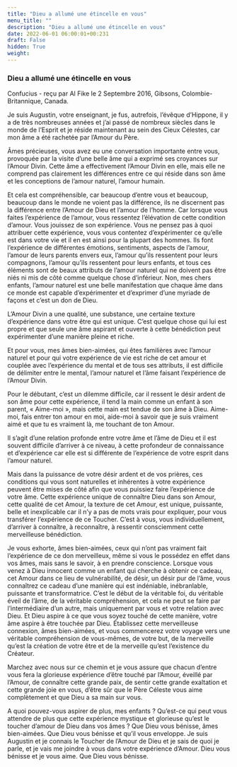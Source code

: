 ```yaml
---
title: "Dieu a allumé une étincelle en vous"
menu_title: ""
description: "Dieu a allumé une étincelle en vous"
date: 2022-06-01 06:00:01+00:231
draft: False
hidden: True
weight:
---
```

### Dieu a allumé une étincelle en vous

Confucius - reçu par Al Fike le 2 Septembre 2016, Gibsons, Colombie-Britannique, Canada.

Je suis Augustin, votre enseignant, je fus, autrefois, l’évêque d’Hippone, il y a de très nombreuses années et j’ai passé de nombreux siècles dans le monde de l’Esprit et je réside maintenant au sein des Cieux Célestes, car mon âme a été rachetée par l’Amour du Père.

Âmes précieuses, vous avez eu une conversation importante entre vous, provoquée par la visite d’une belle âme qui a exprimé ses croyances sur l’Amour Divin. Cette âme a effectivement l’Amour Divin en elle, mais elle ne comprend pas clairement les différences entre ce qui réside dans son âme et les conceptions de l’amour naturel, l’amour humain.

Et cela est compréhensible, car beaucoup d’entre vous et beaucoup, beaucoup dans le monde ne voient pas la différence, ils ne discernent pas la différence entre l’Amour de Dieu et l’amour de l’homme. Car lorsque vous faites l’expérience de l’amour, vous ressentez l’élévation de cette condition d’amour. Vous jouissez de son expérience. Vous ne pensez pas à quoi attribuer cette expérience, vous vous contentez d’expérimenter ce qu’elle est dans votre vie et il en est ainsi pour la plupart des hommes. Ils font l’expérience de différentes émotions, sentiments, aspects de l’amour, l’amour de leurs parents envers eux, l’amour qu’ils ressentent pour leurs compagnons, l’amour qu’ils ressentent pour leurs enfants, et tous ces éléments sont de beaux attributs de l’amour naturel qui ne doivent pas être niés ni mis de côté comme quelque chose d’inférieur. Non, mes chers enfants, l’amour naturel est une belle manifestation que chaque âme dans ce monde est capable d’expérimenter et d’exprimer d’une myriade de façons et c’est un don de Dieu.

L’Amour Divin a une qualité, une substance, une certaine texture d’expérience dans votre être qui est unique. C’est quelque chose qui lui est propre et que seule une âme aspirant et ouverte à cette bénédiction peut expérimenter d’une manière pleine et riche.

Et pour vous, mes âmes bien-aimées, qui êtes familières avec l’amour naturel et pour qui votre expérience de vie est riche de cet amour et couplée avec l’expérience du mental et de tous ses attributs, il est difficile de délimiter entre le mental, l’amour naturel et l’âme faisant l’expérience de l’Amour Divin.

Pour le débutant, c’est un dilemme difficile, car il ressent le désir ardent de son âme pour cette expérience, il tend la main comme un enfant à son parent, « Aime-moi », mais cette main est tendue de son âme à Dieu. Aime-moi, fais entrer ton amour en moi, aide-moi à savoir que je suis vraiment aimé et que tu es vraiment là, me touchant de ton Amour.

Il s’agit d’une relation profonde entre votre âme et l’âme de Dieu et il est souvent difficile d’arriver à ce niveau, à cette profondeur de connaissance et d’expérience car elle est si différente de l’expérience de votre esprit dans l’amour naturel.

Mais dans la puissance de votre désir ardent et de vos prières, ces conditions qui vous sont naturelles et inhérentes à votre expérience peuvent être mises de côté afin que vous puissiez faire l’expérience de votre âme. Cette expérience unique de connaître Dieu dans son Amour, cette qualité de cet Amour, la texture de cet Amour, est unique, puissante, belle et inexplicable car il n’y a pas de mots vrais pour expliquer, pour vous transférer l’expérience de ce Toucher. C’est à vous, vous individuellement, d’arriver à connaître, à reconnaître, à ressentir consciemment cette merveilleuse bénédiction.

Je vous exhorte, âmes bien-aimées, ceux qui n’ont pas vraiment fait l’expérience de ce don merveilleux, même si vous le possédez en effet dans vos âmes, mais sans le savoir, à en prendre conscience. Lorsque vous venez à Dieu innocent comme un enfant qui cherche à obtenir ce cadeau, cet Amour dans ce lieu de vulnérabilité, de désir, un désir pur de l’âme, vous connaîtrez ce cadeau d’une manière qui est indéniable, inébranlable, puissante et transformatrice. C’est le début de la véritable foi, du véritable éveil de l’âme, de la véritable compréhension, et cela ne peut se faire par l’intermédiaire d’un autre, mais uniquement par vous et votre relation avec Dieu. Et Dieu aspire à ce que vous soyez touché de cette manière, votre âme aspire à être touchée par Dieu. Établissez cette merveilleuse connexion, âmes bien-aimées, et vous commencerez votre voyage vers une véritable compréhension de vous-mêmes, de votre but, de la merveille qu’est la création de votre être et de la merveille qu’est l’existence du Créateur.

Marchez avec nous sur ce chemin et je vous assure que chacun d’entre vous fera la glorieuse expérience d’être touché par l’Amour, éveillé par l’Amour, de connaître cette grande paix, de sentir cette grande exaltation et cette grande joie en vous, d’être sûr que le Père Céleste vous aime complètement et que Dieu a sa main sur vous.

A quoi pouvez-vous aspirer de plus, mes enfants ? Qu’est-ce qui peut vous attendre de plus que cette expérience mystique et glorieuse qu’est le toucher d’amour de Dieu dans vos âmes ? Que Dieu vous bénisse, âmes bien-aimées. Que Dieu vous bénisse et qu’il vous enveloppe. Je suis Augustin et je connais le Toucher de l’Amour de Dieu et je sais de quoi je parle, et je vais me joindre à vous dans votre expérience d’Amour. Dieu vous bénisse et je vous aime. Que Dieu vous bénisse.
